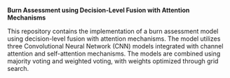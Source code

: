 **Burn Assessment using Decision-Level Fusion with Attention Mechanisms**

This repository contains the implementation of a burn assessment model using decision-level fusion with attention mechanisms. The model utilizes three Convolutional Neural Network (CNN) models integrated with channel attention and self-attention mechanisms. The models are combined using majority voting and weighted voting, with weights optimized through grid search.